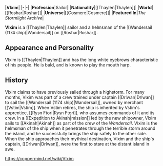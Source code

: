 |**Vlxim**|
|-|-|
|**Profession**|Sailor|
|**Nationality**|[[Thaylen\|Thaylen]]|
|**World**|[[Roshar\|Roshar]]|
|**Universe**|[[Cosmere\|Cosmere]]|
|**Featured In**|*The Stormlight Archive*|

**Vlxim** is a [[Thaylen\|Thaylen]] sailor and a helmsman of the [[Wandersail (1174 ship)\|Wandersail]] on [[Roshar\|Roshar]].

## Appearance and Personality
Vlxim is [[Thaylen\|Thaylen]] and has the long white eyebrows characteristic of his people. He is bald, and is known to play the mouth harp.

## History
Vlxim claims to have previously sailed through a highstorm.
For many months, Vlxim was part of a crew trained under captain [[Drlwan\|Drlwan]] to sail the [[Wandersail (1174 ship)\|Wandersail]], owned by merchant [[Vstim\|Vstim]]. When Vstim retires, the ship is inherited by Vstim's apprentice, [[Rysn Ftori\|Rysn Ftori]], who assumes commands of it and its crew.
In a [[Expedition to Akinah\|mission]] led by the new shipowner, Vlxim sails to [[Akinah\|Akinah]] as part of the crew of the *Wandersail*. Vlxim is the helmsman of the ship when it penetrates through the terrible storm around the island, and he successfully brings the ship safely to the other side. When the ship approaches their mythical destination, Vlxim and the ship's captain, [[Drlwan\|Drlwan]], were the first to stare at the distant island in awe.



https://coppermind.net/wiki/Vlxim